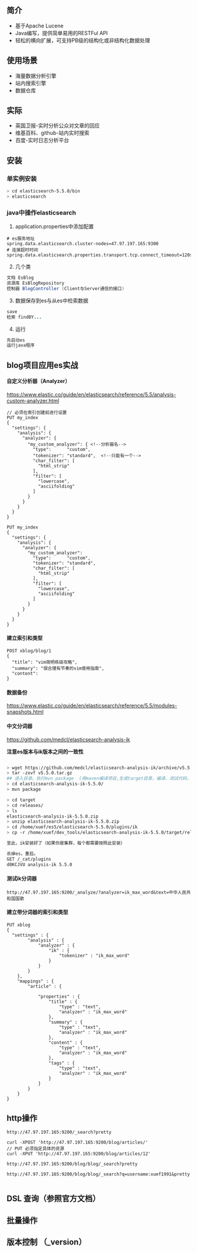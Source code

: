## 简介

+ 基于Apache Lucene
+ Java编写，提供简单易用的RESTFul API
+ 轻松的横向扩展，可支持PB级的结构化或非结构化数据处理

## 使用场景

+ 海量数据分析引擎
+ 站内搜索引擎
+ 数据仓库

## 实际

+ 英国卫报-实时分析公众对文章的回应
+ 维基百科、github-站内实时搜索
+ 百度-实时日志分析平台

## 安装

### 单实例安装

```bash
> cd elasticsearch-5.5.0/bin
> elasticsearch
```



### java中操作elasticsearch

1. application.properties中添加配置

```properties
# es服务地址
spring.data.elasticsearch.cluster-nodes=47.97.197.165:9300
# 连接超时时间
spring.data.elasticsearch.properties.transport.tcp.connect_timeout=120s
```

2. 几个类

```java
文档 EsBlog
资源库 EsBlogRepository
控制器 BlogController (Client与Server通信的接口)
```

3. 数据保存到es与从es中检索数据

```java
save
检索 findBY...
```

4. 运行

```java
先启动es
运行java程序
```



## blog项目应用es实战

#### 自定义分析器（Analyzer）

<https://www.elastic.co/guide/en/elasticsearch/reference/5.5/analysis-custom-analyzer.html>

```http
// 必须在索引创建前进行设置
PUT my_index
{
  "settings": {
    "analysis": {
      "analyzer": {
        "my_custom_analyzer": { <!--分析器名-->
          "type":      "custom",
          "tokenizer": "standard",  <!--只能有一个-->
          "char_filter": [
            "html_strip"
          ],
          "filter": [
            "lowercase",
            "asciifolding"
          ]
        }
      }
    }
  }
}
```

```http
PUT my_index
{
  "settings": {
    "analysis": {
      "analyzer": {
        "my_custom_analyzer":
          "type":      "custom",
          "tokenizer": "standard",
          "char_filter": [
            "html_strip"
          ],
          "filter": [
            "lowercase",
            "asciifolding"
          ]
        }
      }
    }
  }
}
```



#### 建立索引和类型

```http
POST xblog/blog/1
{
  "title": "vim简明练级攻略",
  "summary": "很合理有节奏的vim使用指南",
  "content": 
}
```

#### 数据备份

<https://www.elastic.co/guide/en/elasticsearch/reference/5.5/modules-snapshots.html>



#### 中文分词器

<https://github.com/medcl/elasticsearch-analysis-ik>

**注意es版本与ik版本之间的一致性**

```bash

> wget https://github.com/medcl/elasticsearch-analysis-ik/archive/v5.5.0.tar.gz --no-check-certificate
> tar -zxvf v5.5.0.tar.gz
## 进入目录。执行mvn package  (用maven编译项目,生成target目录，编译、测试代码，生成测试报告，生成jar/war文件 )
> cd elasticsearch-analysis-ik-5.5.0/
> mvn package

> cd target
> cd releases/
> ls
elasticsearch-analysis-ik-5.5.0.zip
> unzip elasticsearch-analysis-ik-5.5.0.zip
> cd /home/xuef/es5/elasticsearch-5.5.0/plugins/ik
> cp -r /home/xuef/dev_tools/elasticsearch-analysis-ik-5.5.0/target/releases/* ./

至此，ik安装好了（如果你是集群，每个都需要按照此安装）

杀掉es，重启。
GET /_cat/plugins
d0KCJVU analysis-ik 5.5.0

```

#### 测试ik分词器

```http
http://47.97.197.165:9200/_analyze/?analyzer=ik_max_word&text=中华人民共和国国歌
```



#### 建立带分词器的索引和类型

```http
PUT xblog
{
  "settings" : {
        "analysis" : {
            "analyzer" : {
                "ik" : {
                    "tokenizer" : "ik_max_word"
                }
            }
        }
    },
    "mappings" : {
        "article" : {
            
            "properties" : {
                "title" : {
                    "type" : "text",
                    "analyzer" : "ik_max_word"
                },
                "summary" : {
                    "type" : "text",
                    "analyzer" : "ik_max_word"
                },
                "content" : {
                    "type" : "text",
                    "analyzer" : "ik_max_word"
                },
                "tags" : {
                    "type" : "text",
                    "analyzer" : "ik_max_word"
                }
            }
        }
    }
}
```



## http操作

```http
http://47.97.197.165:9200/_search?pretty

curl -XPOST 'http://47.97.197.165:9200/blog/articles/'
// PUT 必须指定具体的资源
curl -XPUT 'http://47.97.197.165:9200/blog/articles/12' 

http://47.97.197.165:9200/blog/blog/_search?pretty

http://47.97.197.165:9200/blog/blog/_search?q=username:xuef1991&pretty


```

## DSL 查询（参照官方文档）



## 批量操作



## 版本控制 （_version）












